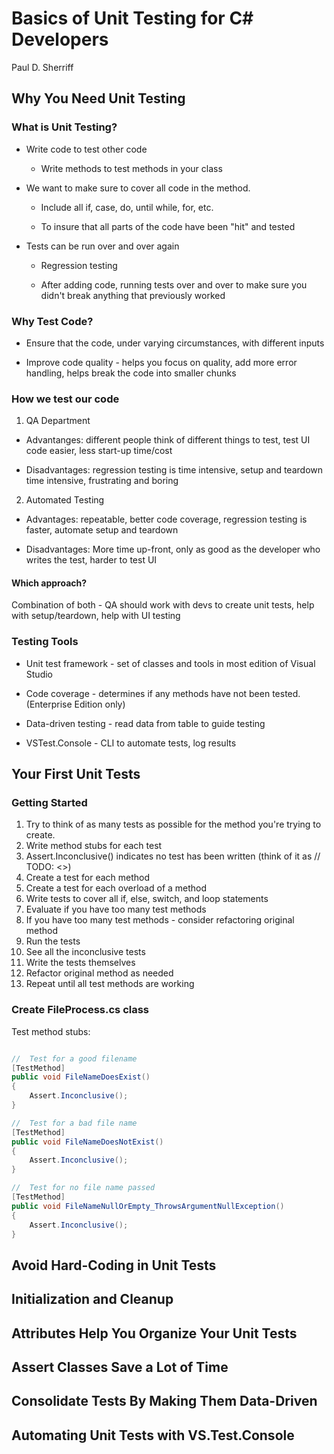 # Basics of Unit Testing for C# Developers

Paul D. Sherriff

## Why You Need Unit Testing

### What is Unit Testing?

- Write code to test other code

  - Write methods to test methods in your class

- We want to make sure to cover all code in the method.

  - Include all if, case, do, until while, for, etc.

  - To insure that all parts of the code have been "hit" and tested

- Tests can be run over and over again

  - Regression testing

  - After adding code, running tests over and over to make sure you didn't break anything that previously worked

### Why Test Code?

- Ensure that the code, under varying circumstances, with different inputs

- Improve code quality - helps you focus on quality, add more error handling, helps break the code into smaller chunks

### How we test our code

1. QA Department

- Advantanges: different people think of different things to test, test UI code easier, less start-up time/cost

- Disadvantages: regression testing is time intensive, setup and teardown time intensive, frustrating and boring

2. Automated Testing

- Advantages: repeatable, better code coverage, regression testing is faster, automate setup and teardown

- Disadvantages: More time up-front, only as good as the developer who writes the test, harder to test UI

#### Which approach?

Combination of both - QA should work with devs to create unit tests, help with setup/teardown, help with UI testing

### Testing Tools

- Unit test framework - set of classes and tools in most edition of Visual Studio

- Code coverage - determines if any methods have not been tested. (Enterprise Edition only)

- Data-driven testing - read data from table to guide testing

- VSTest.Console - CLI to automate tests, log results

## Your First Unit Tests

### Getting Started

1. Try to think of as many tests as possible for the method you're trying to create. 
2. Write method stubs for each test
3. Assert.Inconclusive() indicates no test has been written (think of it as // TODO: <>)
4. Create a test for each method
5. Create a test for each overload of a method
6. Write tests to cover all if, else, switch, and loop statements
7. Evaluate if you have too many test methods
8. If you have too many test methods - consider refactoring original method
9. Run the tests
10. See all the inconclusive tests
11. Write the tests themselves
12. Refactor original method as needed
13. Repeat until all test methods are working

### Create FileProcess.cs class

Test method stubs:
```c#

//  Test for a good filename
[TestMethod]
public void FileNameDoesExist() 
{
    Assert.Inconclusive();
}

//  Test for a bad file name
[TestMethod]
public void FileNameDoesNotExist()
{
    Assert.Inconclusive();
}

//  Test for no file name passed
[TestMethod]
public void FileNameNullOrEmpty_ThrowsArgumentNullException()
{
    Assert.Inconclusive();
}
```
## Avoid Hard-Coding in Unit Tests

## Initialization and Cleanup

## Attributes Help You Organize Your Unit Tests

## Assert Classes Save a Lot of Time

## Consolidate Tests By Making Them Data-Driven

## Automating Unit Tests with VS.Test.Console